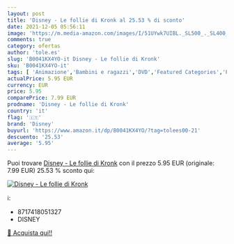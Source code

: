 ```yaml
---
layout: post
title: 'Disney - Le follie di Kronk al 25.53 % di sconto'
date: 2021-12-05 05:56:11
image: 'https://m.media-amazon.com/images/I/51UYwk7UIBL._SL500_._SL400_.jpg'
comments: true
category: ofertas
author: 'tole.es'
slug: 'B0041KX4YO-it Disney - Le follie di Kronk'
sku: 'B0041KX4YO-it'
tags: [ 'Animazione','Bambini e ragazzi','DVD','Featured Categories','Film','Film e TV','disney', ]
actualPrice: 5.95 EUR
currency: EUR
price: 5.95
comparePrice: 7.99 EUR
prodname: 'Disney - Le follie di Kronk'
country: 'it'
flag: '🇮🇹'
brand: 'Disney'
buyurl: 'https://www.amazon.it/dp/B0041KX4YO/?tag=tolees00-21'
descuento: '25.53'
average: '5.95'
---
```


Puoi trovare [Disney - Le follie di Kronk](https://www.amazon.it/dp/B0041KX4YO/?tag=tolees00-21) con il prezzo 5.95 EUR (originale: 7.99 EUR) 25.53 % sconto qui:

[![Disney - Le follie di Kronk](https://m.media-amazon.com/images/I/51UYwk7UIBL._SL500_._SL400_.jpg)](https://www.amazon.it/dp/B0041KX4YO/?tag=tolees00-21)

ℹ️:

- 8717418051327
- DISNEY

[🛒 Acquista qui!!](https://www.amazon.it/dp/B0041KX4YO/?tag=tolees00-21)

